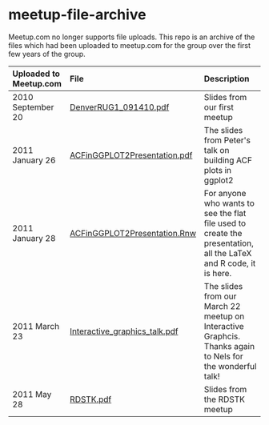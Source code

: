 # meetup-file-archive

Meetup.com no longer supports file uploads.  This repo is an archive of the
files which had been uploaded to meetup.com for the group over the first few
years of the group.

 | Uploaded to Meetup.com | File                                                                                                                        | Description                                                                                                      |
 | :--------------------- | :-----                                                                                                                      | :-----------                                                                                                     |
 | 2010 September 20      | [DenverRUG1_091410.pdf](https://github.com/DenverRUG/meetup-file-archive/blob/master/DenverRUG1_091410.pdf)                 | Slides from our first meetup                                                                                     |
 | 2011 January 26        | [ACFinGGPLOT2Presentation.pdf](https://github.com/DenverRUG/meetup-file-archive/blob/master/ACFinGGPLOT2Presentation.pdf)   | The slides from Peter's talk on building ACF plots in ggplot2                                                    |
 | 2011 January 28        | [ACFinGGPLOT2Presentation.Rnw](https://github.com/DenverRUG/meetup-file-archive/blob/master/ACFinGGPLOT2Presentation.Rnw)   | For anyone who wants to see the flat file used to create the presentation, all the LaTeX and R code, it is here. |
 | 2011 March 23          | [Interactive_graphics_talk.pdf](https://github.com/DenverRUG/meetup-file-archive/blob/master/Interactive_graphics_talk.pdf) | The slides from our March 22 meetup on Interactive Graphcis.  Thanks again to Nels for the wonderful talk!       |
 | 2011 May 28            | [RDSTK.pdf](https://github.com/DenverRUG/meetup-file-archive/blob/master/RDSTK.pdf)                                         | Slides from the RDSTK meetup                                                                                     |
